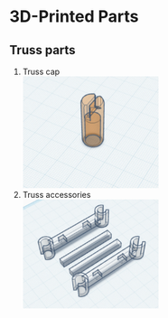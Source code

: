 # 3D-Printed Parts

## Truss parts
1. Truss cap  
[<img src='images/stl/10m-yagi-petg-cap.png' width='50%'>](stl/10m-yagi-petg-element-cap.stl)
2. Truss accessories  
[<img src='images/stl/10m-yagi-truss-accessories.png' width='50%'>](stl/10m-yagi-truss-accessories.stl)
